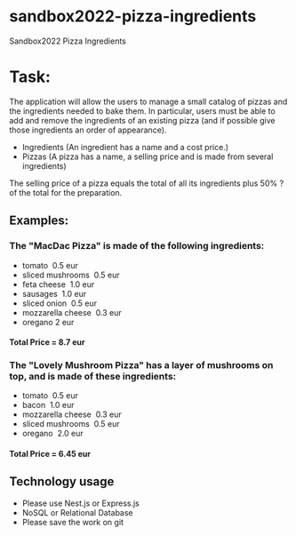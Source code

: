 # sandbox2022-pizza-ingredients
Sandbox2022 Pizza Ingredients

# Task:

The application will allow the users to manage a small catalog of pizzas and the ingredients needed to bake them. 
In particular, users must be able to add and remove the ingredients of an existing pizza (and if possible give those ingredients an order of appearance).

- Ingredients (An ingredient has a name and a cost price.)
- Pizzas (A pizza has a name, a selling price and is made from several ingredients)

The selling price of a pizza equals the total of all its ingredients plus 50% ?of the total for the preparation.

## Examples:

### The "MacDac Pizza" is made of the following ingredients:

- tomato ­ 0.5 eur
- sliced mushrooms ­ 0.5 eur
- feta cheese ­ 1.0 eur
- sausages ­ 1.0 eur
- sliced onion ­ 0.5 eur
- mozzarella cheese ­ 0.3 eur
- oregano 2 eur

#### Total Price = 8.7 eur

### The "Lovely Mushroom Pizza" has a layer of mushrooms on top, and is made of these ingredients:

- tomato ­ 0.5 eur
- bacon ­ 1.0 eur
- mozzarella cheese ­ 0.3 eur
- sliced mushrooms ­ 0.5 eur
- oregano ­ 2.0 eur

#### Total Price = 6.45 eur

## Technology usage

- Please use Nest.js or Express.js
- NoSQL or Relational Database
- Please save the work on git
